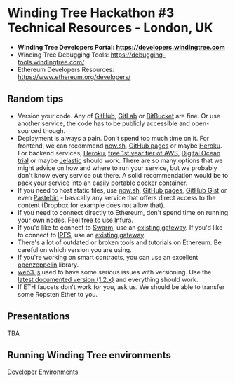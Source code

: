 # Winding Tree Hackathon #3 Technical Resources - London, UK

- **Winding Tree Developers Portal: https://developers.windingtree.com**
- Winding Tree Debugging Tools: https://debugging-tools.windingtree.com/
- Ethereum Developers Resources: https://www.ethereum.org/developers/

## Random tips

- Version your code. Any of [GitHub](https://github.com), [GitLab](https://about.gitlab.com/) or [BitBucket](https://bitbucket.org) are fine. Or use another service, the code has to be publicly accessible and open-sourced though.
- Deployment is always a pain. Don't spend too much time on it. For frontend, we can recommend [now.sh](https://now.sh), [GitHub pages](https://pages.github.com/) or maybe [Heroku](https://www.heroku.com). For backend services, [Heroku](https://www.heroku.com), [free 1st year tier of AWS](https://aws.amazon.com/), [Digital Ocean trial](https://try.digitalocean.com/cloud-hosting/) or maybe [Jelastic](https://jelastic.com/docker/) should work. There are so many options that we might advice on how and where to run your service, but we probably don't know every service out there. A solid recommendation would be to pack your service into an easily portable [docker](https://docker.com) container.
- If you need to host static files, use [now.sh](https://now.sh), [GitHub pages](https://pages.github.com), [GitHub Gist](https://gist.github.com) or even [Pastebin](https://pastebin.com) - basically any service that offers direct access to the content (Dropbox for example does not allow that).
- If you need to connect directly to Ethereum, don't spend time on running your own nodes. Feel free to use [Infura](https://infura.io).
- If you'd like to connect to [Swarm](https://swarm.ethereum.org/), use an [existing gateway](https://swarm-gateways.net). If you'd like to connect to [IPFS](https://ipfs.io/), use an [existing gateway](https://ipfs.github.io/public-gateway-checker/).
- There's a lot of outdated or broken tools and tutorials on Ethereum. Be careful on which version you are using.
- If you're working on smart contracts, you can use an excellent [openzeppelin](https://openzeppelin.org/) library.
- [web3.js](https://github.com/ethereum/web3.js/) used to have some serious issues with versioning. Use the [latest documented version (1.2.x)](https://web3js.readthedocs.io/) and everything should work.
- If ETH faucets don't work for you, ask us. We should be able to transfer some Ropsten Ether to you.

## Presentations

TBA

## Running Winding Tree environments

[Developer Environments](https://developers.windingtree.com/environments.html)

